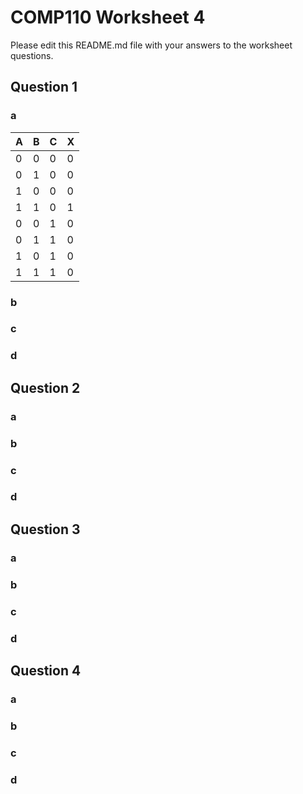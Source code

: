 # COMP110 Worksheet 4

Please edit this README.md file with your answers to the worksheet questions.

## Question 1

### a 
| A | B | C | X |
|---|---|---|---|
| 0 | 0 | 0 | 0 |
| 0 | 1 | 0 | 0 |
| 1 | 0 | 0 | 0 |
| 1 | 1 | 0 | 1 |
| 0 | 0 | 1 | 0 |
| 0 | 1 | 1 | 0 |
| 1 | 0 | 1 | 0 |
| 1 | 1 | 1 | 0 |

### b

### c

### d

## Question 2

### a

### b

### c

### d

## Question 3

### a

### b

### c

### d

## Question 4

### a

### b

### c

### d

